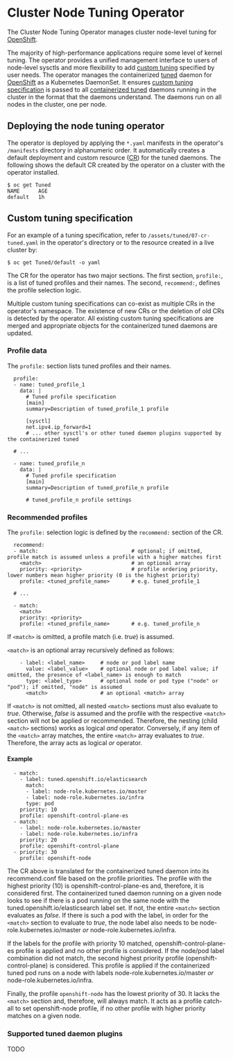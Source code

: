 # Cluster Node Tuning Operator

The Cluster Node Tuning Operator manages cluster node-level tuning for
[OpenShift](https://openshift.io/).

The majority of high-performance applications require some
level of kernel tuning.  The operator provides a unified
management interface to users of node-level sysctls and more
flexibility to add [custom tuning](#custom-tuning-specification)
specified by user needs.  The operator manages the containerized
[tuned](https://github.com/redhat-performance/tuned/)
daemon for [OpenShift](https://openshift.io/) as
a Kubernetes DaemonSet.  It ensures [custom tuning
specification](#custom-tuning-specification) is passed to all
[containerized tuned](https://github.com/openshift/openshift-tuned)
daemons running in the cluster in the format that the daemons understand.
The daemons run on all nodes in the cluster, one per node.


## Deploying the node tuning operator

The operator is deployed by applying the `*.yaml` manifests in the operator's
`/manifests` directory in alphanumeric order.  It automatically creates a default deployment
and custom resource
([CR](https://kubernetes.io/docs/concepts/extend-kubernetes/api-extension/custom-resources/))
for the tuned daemons.  The following shows the default CR created
by the operator on a cluster with the operator installed.

```
$ oc get Tuned
NAME      AGE
default   1h
```

## Custom tuning specification

For an example of a tuning specification, refer to
`/assets/tuned/07-cr-tuned.yaml` in the operator's directory or to
the resource created in a live cluster by:

```
$ oc get Tuned/default -o yaml
```

The CR for the operator has two major sections.  The first
section, `profile:`, is a list of tuned profiles and their names.  The
second, `recommend:`, defines the profile selection logic.

Multiple custom tuning specifications can co-exist as multiple CRs
in the operator's namespace.  The existence of new CRs or the deletion
of old CRs is detected by the operator.  All existing custom tuning
specifications are merged and appropriate objects for the containerized
tuned daemons are updated.


### Profile data

The `profile:` section lists tuned profiles and their names.

```
  profile:
  - name: tuned_profile_1
    data: |
      # Tuned profile specification
      [main]
      summary=Description of tuned_profile_1 profile

      [sysctl]
      net.ipv4.ip_forward=1
      # ... other sysctl's or other tuned daemon plugins supported by the containerized tuned

  # ...

  - name: tuned_profile_n
    data: |
      # Tuned profile specification
      [main]
      summary=Description of tuned_profile_n profile

      # tuned_profile_n profile settings
```


### Recommended profiles

The `profile:` selection logic is defined by the `recommend:` section of the CR.

```
  recommend:
  - match:                              # optional; if omitted, profile match is assumed unless a profile with a higher matches first
    <match>                             # an optional array
    priority: <priority>                # profile ordering priority, lower numbers mean higher priority (0 is the highest priority)
    profile: <tuned_profile_name>       # e.g. tuned_profile_1

  # ...

  - match:
    <match>
    priority: <priority>
    profile: <tuned_profile_name>       # e.g. tuned_profile_n
```

If `<match>` is omitted, a profile match (i.e. _true_) is assumed.

`<match>` is an optional array recursively defined as follows:

```
    - label: <label_name>     # node or pod label name
      value: <label_value>    # optional node or pod label value; if omitted, the presence of <label_name> is enough to match
      type: <label_type>      # optional node or pod type ("node" or "pod"); if omitted, "node" is assumed
      <match>                 # an optional <match> array
```

If `<match>` is not omitted, all nested `<match>` sections must
also evaluate to _true_.  Otherwise, _false_ is assumed and the
profile with the respective `<match>` section will not be applied or
recommended.  Therefore, the nesting (child `<match>` sections) works as logical
_and_ operator.  Conversely, if any item of the `<match>` array matches,
the entire `<match>` array evaluates to _true_.  Therefore, the array
acts as logical _or_ operator.


#### Example

```
  - match:
    - label: tuned.openshift.io/elasticsearch
      match:
      - label: node-role.kubernetes.io/master
      - label: node-role.kubernetes.io/infra
      type: pod
    priority: 10
    profile: openshift-control-plane-es
  - match:
    - label: node-role.kubernetes.io/master
    - label: node-role.kubernetes.io/infra
    priority: 20
    profile: openshift-control-plane
  - priority: 30
    profile: openshift-node
```

The CR above is translated for the containerized tuned daemon into
its recommend.conf file based on the profile priorities.  The profile
with the highest priority (10) is openshift-control-plane-es and,
therefore, it is considered first.  The containerized tuned daemon
running on a given node looks to see if there is a pod running on the
same node with the tuned.openshift.io/elasticsearch label set.  If not,
the entire `<match>` section evaluates as _false_.  If there is such a
pod with the label, in order for the `<match>` section to evaluate to
_true_, the node label also needs to be node-role.kubernetes.io/master
_or_ node-role.kubernetes.io/infra.

If the labels for the profile with priority 10 matched,
openshift-control-plane-es profile is applied and no other profile is 
considered.  If the node/pod label combination did not match, 
the second highest priority profile (openshift-control-plane) is considered.
This profile is applied if the containerized tuned pod runs on a node with 
labels node-role.kubernetes.io/master _or_ node-role.kubernetes.io/infra.

Finally, the profile `openshift-node` has the lowest priority of 30.
It lacks the `<match>` section and, therefore, will always match.  It
acts as a profile catch-all to set openshift-node profile, if no other
profile with higher priority matches on a given node.

### Supported tuned daemon plugins

TODO
